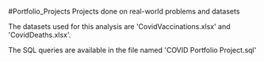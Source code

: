 #Portfolio_Projects
Projects done on real-world problems and datasets

The datasets used for this analysis are 'CovidVaccinations.xlsx' and 'CovidDeaths.xlsx'.

The SQL queries are available in the file named 'COVID Portfolio Project.sql'
